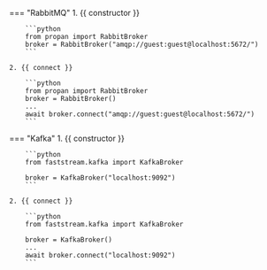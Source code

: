 === "RabbitMQ"
    1. {{ constructor }}

        ```python
        from propan import RabbitBroker
        broker = RabbitBroker("amqp://guest:guest@localhost:5672/")
        ```

    2. {{ connect }}

        ```python
        from propan import RabbitBroker
        broker = RabbitBroker()
        ...
        await broker.connect("amqp://guest:guest@localhost:5672/")
        ```

=== "Kafka"
    1. {{ constructor }}

        ```python
        from faststream.kafka import KafkaBroker

        broker = KafkaBroker("localhost:9092")
        ```

    2. {{ connect }}

        ```python
        from faststream.kafka import KafkaBroker

        broker = KafkaBroker()
        ...
        await broker.connect("localhost:9092")
        ```

